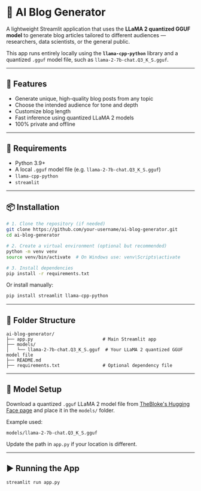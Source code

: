 
# 📝 AI Blog Generator

A lightweight Streamlit application that uses the **LLaMA 2 quantized GGUF model** to generate blog articles tailored to different audiences — researchers, data scientists, or the general public.

This app runs entirely locally using the **`llama-cpp-python`** library and a quantized `.gguf` model file, such as `llama-2-7b-chat.Q3_K_S.gguf`.

---

## 🚀 Features

* Generate unique, high-quality blog posts from any topic
* Choose the intended audience for tone and depth
* Customize blog length
* Fast inference using quantized LLaMA 2 models
* 100% private and offline

---

## 🧱 Requirements

* Python 3.9+
* A local `.gguf` model file (e.g. `llama-2-7b-chat.Q3_K_S.gguf`)
* `llama-cpp-python`
* `streamlit`

---

## 📦 Installation

```bash
# 1. Clone the repository (if needed)
git clone https://github.com/your-username/ai-blog-generator.git
cd ai-blog-generator

# 2. Create a virtual environment (optional but recommended)
python -m venv venv
source venv/bin/activate  # On Windows use: venv\Scripts\activate

# 3. Install dependencies
pip install -r requirements.txt
```

Or install manually:

```bash
pip install streamlit llama-cpp-python
```

---

## 📁 Folder Structure

```
ai-blog-generator/
├── app.py                          # Main Streamlit app
├── models/
│   └── llama-2-7b-chat.Q3_K_S.gguf  # Your LLaMA 2 quantized GGUF model file
├── README.md
├── requirements.txt                # Optional dependency file
```

---

## 🧠 Model Setup

Download a quantized `.gguf` LLaMA 2 model file from [TheBloke's Hugging Face page](https://huggingface.co/TheBloke) and place it in the `models/` folder.

Example used:

```
models/llama-2-7b-chat.Q3_K_S.gguf
```

Update the path in `app.py` if your location is different.

---

## ▶️ Running the App

```bash
streamlit run app.py

